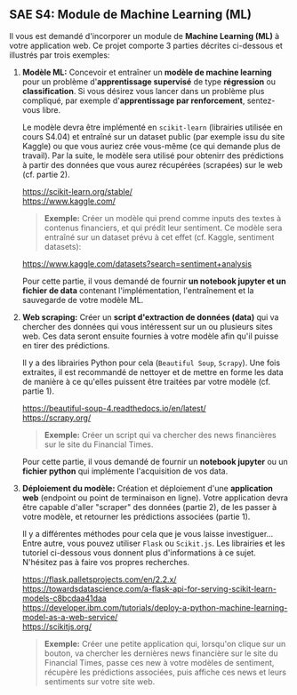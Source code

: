 SAE S4: Module de Machine Learning (ML)
---------------------------------------

Il vous est demandé d'incorporer un module de **Machine Learning (ML)** à votre application web. Ce projet comporte 3 parties décrites ci-dessous et illustrés par trois exemples:

1. **Modèle ML:** Concevoir et entraîner un **modèle de machine learning** pour un problème d'**apprentissage supervisé** de type **régression** ou **classification**. Si vous désirez vous lancer dans un problème plus compliqué, par exemple d'**apprentissage par renforcement**, sentez-vous libre. 

    Le modèle devra être implémenté en `scikit-learn` (librairies utilisée en cours S4.04) et entraîné sur un dataset public (par exemple issu du site Kaggle) ou que vous auriez crée vous-même (ce qui demande plus de travail). Par la suite, le modèle sera utilisé pour obtenirr des prédictions à partir des données que vous aurez récupérées (scrapées) sur le web (cf. partie 2).
    
    https://scikit-learn.org/stable/<br>
    https://www.kaggle.com/

    >**Exemple:** Créer un modèle qui prend comme inputs des textes à contenus financiers, et qui prédit leur sentiment. Ce modèle sera entraîné sur un dataset prévu à cet effet (cf. Kaggle, sentiment datasets):

    https://www.kaggle.com/datasets?search=sentiment+analysis

    Pour cette partie, il vous demandé de fournir **un notebook jupyter et un fichier de data** contenant l'implémentation, l'entraînement et la sauvegarde de votre modèle ML.

2. **Web scraping:** Créer un **script d'extraction de données (data)** qui va chercher des données qui vous intéressent sur un ou plusieurs sites web. Ces data seront ensuite fournies à votre modèle afin qu'il puisse en tirer des prédictions.

    Il y a des librairies Python pour cela (`Beautiful Soup`, `Scrapy`). Une fois extraites, il est recommandé de nettoyer et de mettre en forme les data de manière à ce qu'elles puissent être traitées par votre modèle (cf. partie 1).

    https://beautiful-soup-4.readthedocs.io/en/latest/<br>
    https://scrapy.org/

    >**Exemple:** Créer un script qui va chercher des news financières sur le site du Financial Times.

    Pour cette partie, il vous demandé de fournir un **notebook jupyter** ou un **fichier python** qui implémente l'acquisition de vos data.

3. **Déploiement du modèle:** Création et déploiement d'une **application web** (endpoint ou point de terminaison en ligne). Votre application devra être capable d'aller "scraper" des données (partie 2), de les passer à votre modèle, et retourner les prédictions associées (partie 1).

	Il y a différentes méthodes pour cela que je vous laisse investiguer... Entre autre, vous pouvez utiliser `Flask` ou `Scikit.js`. Les librairies et les tutoriel ci-dessous vous donnent plus d'informations à ce sujet. N'hésitez pas à faire vos propres recherches.

	https://flask.palletsprojects.com/en/2.2.x/<br>
	https://towardsdatascience.com/a-flask-api-for-serving-scikit-learn-models-c8bcdaa41daa<br>
	https://developer.ibm.com/tutorials/deploy-a-python-machine-learning-model-as-a-web-service/<br>
	https://scikitjs.org/<br>

	>**Exemple:** Créer une petite application qui, lorsqu'on clique sur un bouton, va chercher les dernières news financière sur le site du Financial Times, passe ces new à votre modèles de sentiment, récupère les prédictions associées, puis affiche ces news et leurs sentiments sur votre site web.
